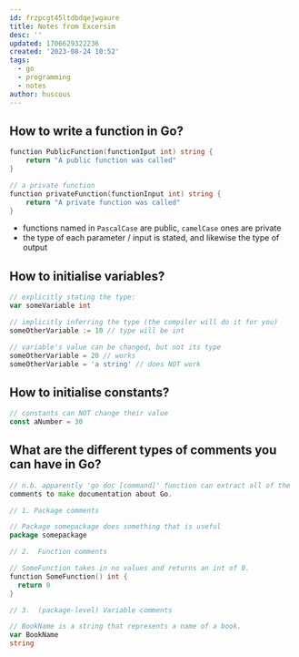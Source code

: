 ```yaml
---
id: frzpcgt45ltdbdqejwgaure
title: Notes from Excersim
desc: ''
updated: 1706629322236
created: '2023-08-24 10:52'
tags:
  - go
  - programming
  - notes
author: huscous
---
```


## How to write a function in Go?

``` go
function PublicFunction(functionIput int) string {
    return "A public function was called"
}

// a private function
function privateFunction(functionInput int) string {
    return "A private function was called"
}
```

  - functions named in `PascalCase` are public, `camelCase` ones are
    private
  - the type of each parameter / input is stated, and likewise the type
    of output

## How to initialise variables?

``` go
// explicitly stating the type:
var someVariable int

// implicitly inferring the type (the compiler will do it for you)
someOtherVariable := 10 // type will be int

// variable's value can be changed, but not its type
someOtherVariable = 20 // works
someOtherVariable = 'a string' // does NOT work
```

## How to initialise constants?

``` go
// constants can NOT change their value
const aNumber = 30
```

## What are the different types of comments you can have in Go?

``` go
// n.b. apparently 'go doc [command]' function can extract all of the
comments to make documentation about Go.

// 1. Package comments

// Package somepackage does something that is useful
package somepackage

// 2.  Function comments

// SomeFunction takes in no values and returns an int of 0.
function SomeFunction() int {
  return 0
}

// 3.  (package-level) Variable comments

// BookName is a string that represents a name of a book.
var BookName
string
```

